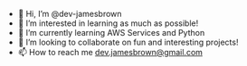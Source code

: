 - 👋 Hi, I’m @dev-jamesbrown
- 👀 I’m interested in learning as much as possible!  
- 🌱 I’m currently learning AWS Services and Python
- 💞️ I’m looking to collaborate on fun and interesting projects! 
- 📫 How to reach me dev.jamesbrown@gmail.com 

<!---
dev-jamesbrown/dev-jamesbrown is a ✨ special ✨ repository because its `README.md` (this file) appears on your GitHub profile.
You can click the Preview link to take a look at your changes.
--->

